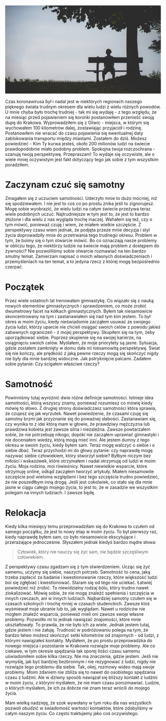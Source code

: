 ![Samotność w czasie lockdownu](images/1404828f-708f-47ff-b3ea-70bad2a33e04.jpg)

Czas koronawirusa był i nadal jest w niektórych regionach naszego pięknego świata trudnym okresem dla wielu ludzi z wielu różnych powodów. U mnie chyba było trochę trudniej - tak mi się wydaję - z tego względu, że na miesiąc przed pojawieniem się koronki postanowiłem przenieść swoją dupę do Krakowa. Wyprowadziłem się z Gliwic - miejsca, w którym się wychowałem 100 kilometrów dalej, zostawiając przyjaciół i rodzinę. Postanowiłem nie wracać do czasu pojawienia się ewentualnej daty zablokowania transportu między miastami. Zostałem do dziś. Możesz powiedzieć - Kim Ty kurwa jesteś, około 200 milionów ludzi na świecie prawdopodobnie miało podobny problem. Spokojna twoja rozczochrana - szanuję twoją perspektywę. Przepraszam! To wydaje się oczywiste, ale o wiele mniej oczywistym jest fakt dotyczący tego jak sobie z tym wszystkim poradziłem.

# **Zaczynam czuć się samotny**

Zmagałem się z uczuciem samotności. Uderzyło mnie to dużo mocniej, niż się spodziewałem. I nie jest to coś co po prostu znika jeśli to zignorujesz. Mogę sobie wyobrazić, że wielu ludzi na całym świecie przeżywa teraz wiele podobnych uczuć. Najtrudniejsze w tym jest to, że jest to bardzo złożone i dla wielu z nas wygląda trochę inaczej. Wahałem się też, czy o tym mówić, ponieważ czuję i wiem, że miałem wielkie szczęście. Z perspektywy czasu wiem jednak, że podjęta przeze mnie decyzja i styl życia doprowadziły mnie do przetrwania tego trudnego okresu. Problem w tym, że boimy się o tym otwarcie mówić. Bo co oznaczają nasze problemy w obliczu tego, że niektórzy ludzie na świecie mają problem z dostępem do żywności? Nie pozwoliliśmy sobie otwarcie rozmawiać na ten bardzo smutny temat. Zamierzam napisać o moich własnych doświadczeniach i przemyśleniach na ten temat, a to jedyna rzecz z której mogę bezpośrednio czerpać.

# **Początek**

Przez wiele ostatnich lat trenowałam gimnastykę. Co wiązało się z nauką nowych elementów gimnastycznych i sprawdzeniem, co może zrobić dwumetrowy facet na kółkach gimnastycznych. Byłem tak niesamowicie skoncentrowany na tym i zastanawiałem się nad tym kim jestem. To był okres w moim życiu, kiedy nieświadomie zacząłem usuwać ze swojego życia ludzi, którzy uparcie nie chcieli osiągać swoich celów z powodu jakieś zabawnych ograniczeń - z mojej perspektywy. Skupiłem się na tym, żeby uporządkować siebie. Poprzez skupienie się na swojej karierze, na osiągnięciu swoich celów. Myślałem, że moje priorytety są jasne. Sytuacja, gdzie zostałem zamknięty w domu dała mi niesamowitą perspektywę. Świat się nie kończy, ale prędkość z jaką pewne rzeczy mogą się skończyć nigdy nie były dla mnie bardziej widoczne. Jak pstryknięcie palcami. Zadałem sobie pytanie: Czy ścigałem właściwe rzeczy?

# **Samotność**

Powinniśmy tutaj wyróżnić dwie różne definicje samotności. Istnieje idea samotności, którą wszyscy znamy, ponieważ rozumiesz co mówię kiedy mówię to słowo. Z drugiej strony doświadczasz samotności która sprawia, że ​​czujesz się jak wyrzutek. Nawet powiedzenie, że czasami czuję się samotny brzmi jak przyznanie się do poważnej słabości. Zastanawiam się, czy wynika to z idei którą mam w głowie, że prawdziwy mężczyzna lub prawdziwa kobieta jest zawsze silna i niezależna. Zawsze powtarzałem sobie, że nie potrzebuję nikogo, dopóki nie zacząłem uprawiać gimnastyki i nie doceniałem wiedzy, którą mogą mieć inni. Ale jestem dumny z tego okresu w swoim życiu, kiedy byłem sam. Teraz mogę walczyć o siebie i o siebie dbać. Teraz przychodzi mi do głowy pytanie: czy naprawdę mogę nazywać siebie człowiekiem, który stworzył siebie? Byłbym niczym bez miłości i wskazówek, które otrzymałem i nadal otrzymuję od ludzi w moim życiu. Moja rodzina, moi rówieśnicy. Nawet niewielkie wsparcie, które otrzymuję online, odkąd zacząłem tworzyć artykuły. Miałem niesamowite szczęście pod wieloma względami i bez tego szczęścia trudno powiedzieć, że nie poszedłbym inną drogą. Jeśli jest cokolwiek, co stało się dla mnie jasne w ciągu całego mojego życia, to jest to, że w zasadzie we wszystkim polegam na innych ludziach. I zawsze będę.

# **Relokacja**

Kiedy kilka miesięcy temu przeprowadziłam się do Krakowa to czułem od samego początku, że jest to nowy etap w moim życiu. To był pierwszy raz, kiedy naprawdę byłem sam, co było niesamowicie ekscytujące i przerażające jednocześnie. Słyszałem jednak kiedyś bardzo mądre słowa:

> Człowiek, który nie nauczy się żyć sam, nie będzie szczęśliwym człowiekiem.

Z perspektywy czasu zgadzam się z tym stwierdzeniem. Ucząc się żyć samemu, uczymy się siebie, naszych potrzeb. Samotność to cena, jaką trzeba zapłacić za badanie i kwestionowanie rzeczy, które większość ludzi boi się zgłębiać i kwestionować. Staram się od tego nie uciekać. Łatwiej powiedzieć niż zrobić. To niewidzialny rodzaj bólu, który trudno nawet zlokalizować. Mówię sobie, że nie mogę znaleźć spełnienia i szczęścia w innych rzeczach, ani w innych ludziach. Najbardziej samotny czułem się w czasach szkolnych i trochę mniej w czasach studenckich. Zawsze ktoś wyśmiewał moje ubranie lub to, jak wyglądam. Nawet u rodziców nie mogłem znaleźć wsparcia, ponieważ mieli oni zawsze swoje własne problemy. Pozwoliło mi to jednak nawiązać znajomości, które mnie ukształtowały. To prawda, że ​​nie było ich za wiele. Jednak jestem tutaj, gdzie jestem i nie żałuję. Trudność w podróżowaniu polega na tym, że bardzo łatwo możesz skończyć setki kilometrów od znajomych - od ludzi, z którymi nawiązałeś kontakty. Myślałem, że po prostu przeprowadzka do nowego miejsca i pozostanie w Krakowie rozwiąże moje problemy. Ale co ciekawe, w tym okresie spędzania tak sporej ilości czasu samemu uświadomiłem sobie kilka rzeczy. Nie ma znaczenia, gdzie jestem. Jeśli nie wymyślę, jak być bardziej bezbronnym i nie rezygnować z ludzi, nigdy nie rozwiąże tego problemu dla siebie. Tak, okej, rozmowy wideo mają swoje problemy. Moim zdaniem nie zbliża się to nawet do osobistego spędzania czasu z ludźmi. Ale w dziwny sposób nawiązał się bliższy kontakt z ludźmi w moim życiu, z którymi myślałem, że nie mam czasu porozmawiać. Ludzie, o których myślałem, że ich za dobrze nie znam teraz wrócili do mojego życia.

Mam wielką nadzieję, że szok wywołany w tym roku dla nas wszystkich pozwoli obudzić w świadomość wartości kontaktów, które zdobyliśmy w całym naszym życiu. Co często traktujemy jako coś oczywistego.
